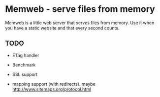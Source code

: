 Memweb - serve files from memory
================================

Memweb is a little web server that serves files from memory. Use it when you have a static website and that every second counts.


TODO
----

* ETag handler
* Benchmark
* SSL support

* mapping support (with redirects). maybe
http://www.sitemaps.org/protocol.html
